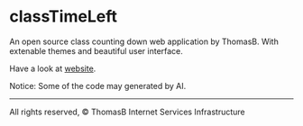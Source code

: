 # classTimeLeft
 
An open source class counting down web application by ThomasB. With extenable themes and beautiful user interface.

Have a look at [website](https://clock.mahaoxuan.top).

Notice: Some of the code may generated by AI.

---
All rights reserved, &copy; ThomasB Internet Services Infrastructure
